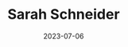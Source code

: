 ---
title: Sarah Schneider
sort: Schneider Sarah
date: 2023-07-06
role: Assistentin im Sozialbereich
email: sarah.schneider@adesso-sozialberatung.ch
phone: 062 207 00 18
edu: 
  - Assistentin im Sozialbereich
  - Kauffrau EFZ
core:
  - Dienstleistungsorientiert 
  - Fachwissen Sozialversicherungen
---
